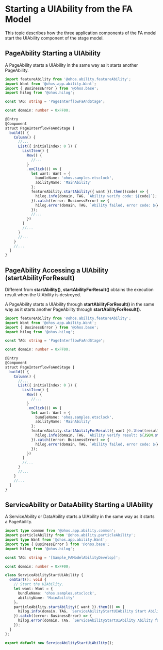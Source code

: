 # Starting a UIAbility from the FA Model


This topic describes how the three application components of the FA model start the UIAbility component of the stage model.


## PageAbility Starting a UIAbility

A PageAbility starts a UIAbility in the same way as it starts another PageAbility.

```ts
import featureAbility from '@ohos.ability.featureAbility';
import Want from '@ohos.app.ability.Want';
import { BusinessError } from '@ohos.base';
import hilog from '@ohos.hilog';

const TAG: string = 'PageInterflowFaAndStage';

const domain: number = 0xFF00;

@Entry
@Component
struct PageInterflowFaAndStage {
  build() {
    Column() {
      //...
      List({ initialIndex: 0 }) {
        ListItem() {
          Row() {
            //...
          }
          .onClick(() => {
            let want: Want = {
              bundleName: 'ohos.samples.etsclock',
              abilityName: 'MainAbility'
            };
            featureAbility.startAbility({ want }).then((code) => {
              hilog.info(domain, TAG, `Ability verify code: ${code}`);
            }).catch((error: BusinessError) => {
              hilog.error(domain, TAG, `Ability failed, error code: ${error.code}, error msg: ${error.message}.`);
            });
            //...
          })
        }
        //...
      }
      //...
    }
    //...
  }
}
```


## PageAbility Accessing a UIAbility (startAbilityForResult)

Different from **startAbility()**, **startAbilityForResult()** obtains the execution result when the UIAbility is destroyed.

A PageAbility starts a UIAbility through **startAbilityForResult()** in the same way as it starts another PageAbility through **startAbilityForResult()**.


```ts
import featureAbility from '@ohos.ability.featureAbility';
import Want from '@ohos.app.ability.Want';
import { BusinessError } from '@ohos.base';
import hilog from '@ohos.hilog';

const TAG: string = 'PageInterflowFaAndStage';

const domain: number = 0xFF00;

@Entry
@Component
struct PageInterflowFaAndStage {
  build() {
    Column() {
      //...
      List({ initialIndex: 0 }) {
        ListItem() {
          Row() {
            //...
          }
          .onClick(() => {
            let want: Want = {
              bundleName: 'ohos.samples.etsclock',
              abilityName: 'MainAbility'
            };
            featureAbility.startAbilityForResult({ want }).then((result) => {
              hilog.info(domain, TAG, `Ability verify result: ${JSON.stringify(result)}.`);
            }).catch((error: BusinessError) => {
              hilog.error(domain, TAG, `Ability failed, error code: ${error.code}, error msg: ${error.message}.`);
            });
          })
        }
        //...
      }
      //...
    }
    //...
  }
}
```


## ServiceAbility or DataAbility Starting a UIAbility

A ServiceAbility or DataAbility starts a UIAbility in the same way as it starts a PageAbility.


```ts
import type common from '@ohos.app.ability.common';
import particleAbility from '@ohos.ability.particleAbility';
import type Want from '@ohos.app.ability.Want';
import type { BusinessError } from '@ohos.base';
import hilog from '@ohos.hilog';

const TAG: string = '[Sample_FAModelAbilityDevelop]';

const domain: number = 0xFF00;

class ServiceAbilityStartUiAbility {
  onStart(): void {
    // Start the UIAbility.
    let want: Want = {
      bundleName: 'ohos.samples.etsclock',
      abilityName: 'MainAbility'
    };
    particleAbility.startAbility({ want }).then(() => {
      hilog.info(domain, TAG, `ServiceAbilityStartUIAbility Start Ability successfully.`);
    }).catch((error: BusinessError) => {
      hilog.error(domain, TAG, `ServiceAbilityStartUIAbility Ability failed, error code: ${error.code}, error msg: ${error.message}.`);
    });
  }
};

export default new ServiceAbilityStartUiAbility();
```
